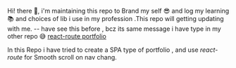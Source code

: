Hi! there :wave:, i'm maintaining this repo to Brand my self :sunglasses: and log my learning :books: and choices of lib i use in my profession .This repo will getting updating
with me. -- have see this before , bcz its same message i have type in my other repo :sweat_smile: [react-route portfolio ](https://github.com/suvel/protfolio)

In this Repo i have tried to create a SPA type of portfolio , and use _react-route_ for Smooth scroll on nav chang.
